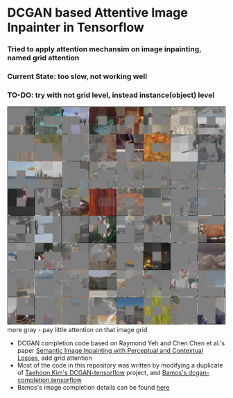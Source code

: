 # DCGAN based Attentive Image Inpainter in Tensorflow

### Tried to apply attention mechansim on image inpainting, named grid attention
### Current State: too slow, not working well 
### TO-DO: try with not grid level, instead instance(object) level

![](coco-attnviz.png)
more gray - pay little attention on that image grid

+ DCGAN completion code based on Raymond Yeh and Chen Chen et al.'s paper
  [Semantic Image Inpainting with Perceptual and Contextual Losses](https://arxiv.org/abs/1607.07539), add grid attention
+ Most of the code in this repository was written by modifying a
  duplicate of [Taehoon Kim's DCGAN-tensorflow](https://github.com/carpedm20/DCGAN-tensorflow) project, and [Bamos's dcgan-completion.tensorflow](https://github.com/bamos/dcgan-completion.tensorflow)
+ Bamos's image completion details can be found [here](http://bamos.github.io/2016/08/09/deep-completion/)
